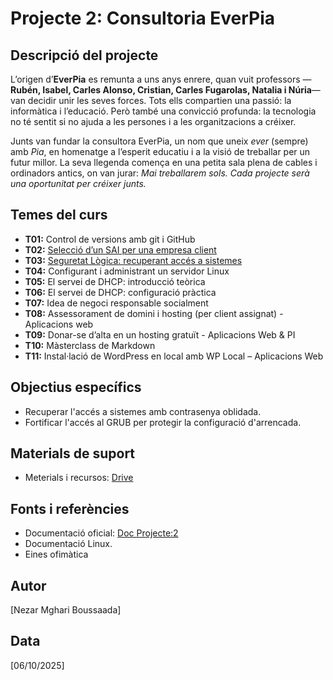 # Projecte 2: Consultoria EverPia

## Descripció del projecte
L’origen d’**EverPia** es remunta a uns anys enrere, quan vuit professors —**Rubén, Isabel, Carles Alonso, Cristian, Carles Fugarolas, Natalia i Núria**— van decidir unir les seves forces. Tots ells compartien una passió: la informàtica i l’educació. Però també una convicció profunda: la tecnologia no té sentit si no ajuda a les persones i a les organitzacions a créixer.

Junts van fundar la consultora EverPia, un nom que uneix *ever* (sempre) amb *Pia*, en homenatge a l’esperit educatiu i a la visió de treballar per un futur millor. La seva llegenda comença en una petita sala plena de cables i ordinadors antics, on van jurar: *Mai treballarem sols. Cada projecte serà una oportunitat per créixer junts.*

## Temes del curs

- **T01:** Control de versions amb git i GitHub  
- **T02:** [Selecció d’un SAI per una empresa client](Tasca%2002/README.md)
- **T03:** [Seguretat Lògica: recuperant accés a sistemes](Tasca%2003/README.md)
- **T04:** Configurant i administrant un servidor Linux  
- **T05:** El servei de DHCP: introducció teòrica  
- **T06:** El servei de DHCP: configuració pràctica  
- **T07:** Idea de negoci responsable socialment  
- **T08:** Assessorament de domini i hosting (per client assignat) - Aplicacions web  
- **T09:** Donar-se d’alta en un hosting gratuït - Aplicacions Web & PI  
- **T10:** Màsterclass de Markdown  
- **T11:** Instal·lació de WordPress en local amb WP Local – Aplicacions Web  

## Objectius específics
- Recuperar l'accés a sistemes amb contrasenya oblidada.
- Fortificar l'accés al GRUB per protegir la configuració d'arrencada.

## Materials de suport
- Meterials i recursos: [Drive](https://drive.google.com/drive/folders/1Z9m0VSXtjFkHs7ImKHWc0PxgC1FzSdVm)


## Fonts i referències
- Documentació oficial: [Doc Projecte:2](https://docs.google.com/document/d/1T-ZolnNG4M_l87NFgdeywkjHU5JEy2Zk/edit)
- Documentació Linux.
- Eines ofimàtica 

## Autor
[Nezar Mghari Boussaada]

## Data
[06/10/2025]
